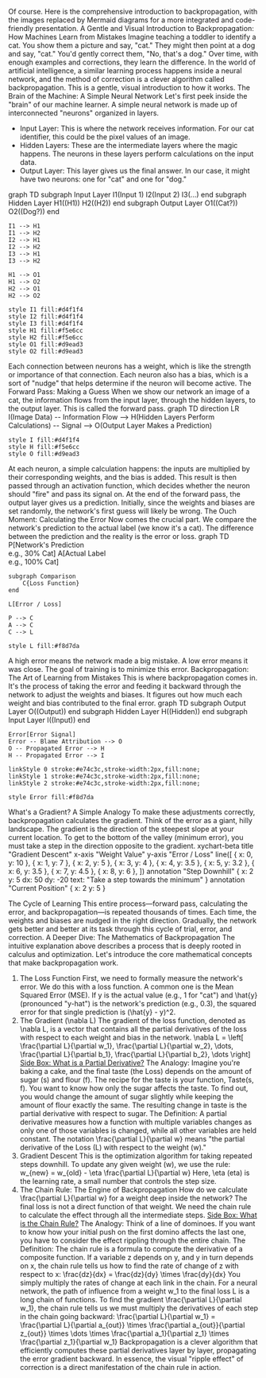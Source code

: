 Of course. Here is the comprehensive introduction to backpropagation, with the images replaced by Mermaid diagrams for a more integrated and code-friendly presentation.
A Gentle and Visual Introduction to Backpropagation: How Machines Learn from Mistakes
Imagine teaching a toddler to identify a cat. You show them a picture and say, "cat." They might then point at a dog and say, "cat." You'd gently correct them, "No, that's a dog." Over time, with enough examples and corrections, they learn the difference.
In the world of artificial intelligence, a similar learning process happens inside a neural network, and the method of correction is a clever algorithm called backpropagation. This is a gentle, visual introduction to how it works.
The Brain of the Machine: A Simple Neural Network
Let's first peek inside the "brain" of our machine learner. A simple neural network is made up of interconnected "neurons" organized in layers.
 * Input Layer: This is where the network receives information. For our cat identifier, this could be the pixel values of an image.
 * Hidden Layers: These are the intermediate layers where the magic happens. The neurons in these layers perform calculations on the input data.
 * Output Layer: This layer gives us the final answer. In our case, it might have two neurons: one for "cat" and one for "dog."
<!-- end list -->
graph TD
    subgraph Input Layer
        I1(Input 1)
        I2(Input 2)
        I3(...)
    end
    subgraph Hidden Layer
        H1((H1))
        H2((H2))
    end
    subgraph Output Layer
        O1((Cat?))
        O2((Dog?))
    end

    I1 --> H1
    I1 --> H2
    I2 --> H1
    I2 --> H2
    I3 --> H1
    I3 --> H2

    H1 --> O1
    H1 --> O2
    H2 --> O1
    H2 --> O2

    style I1 fill:#d4f1f4
    style I2 fill:#d4f1f4
    style I3 fill:#d4f1f4
    style H1 fill:#f5e6cc
    style H2 fill:#f5e6cc
    style O1 fill:#d9ead3
    style O2 fill:#d9ead3

Each connection between neurons has a weight, which is like the strength or importance of that connection. Each neuron also has a bias, which is a sort of "nudge" that helps determine if the neuron will become active.
The Forward Pass: Making a Guess
When we show our network an image of a cat, the information flows from the input layer, through the hidden layers, to the output layer. This is called the forward pass.
graph TD
    direction LR
    I(Image Data) -- Information Flow --> H(Hidden Layers Perform Calculations) -- Signal --> O(Output Layer Makes a Prediction)

    style I fill:#d4f1f4
    style H fill:#f5e6cc
    style O fill:#d9ead3

At each neuron, a simple calculation happens: the inputs are multiplied by their corresponding weights, and the bias is added. This result is then passed through an activation function, which decides whether the neuron should "fire" and pass its signal on.
At the end of the forward pass, the output layer gives us a prediction. Initially, since the weights and biases are set randomly, the network's first guess will likely be wrong.
The Ouch Moment: Calculating the Error
Now comes the crucial part. We compare the network's prediction to the actual label (we know it's a cat). The difference between the prediction and the reality is the error or loss.
graph TD
    P[Network's Prediction <br> e.g., 30% Cat]
    A[Actual Label <br> e.g., 100% Cat]

    subgraph Comparison
        C{Loss Function}
    end

    L[Error / Loss]

    P --> C
    A --> C
    C --> L

    style L fill:#f8d7da

A high error means the network made a big mistake. A low error means it was close. The goal of training is to minimize this error.
Backpropagation: The Art of Learning from Mistakes
This is where backpropagation comes in. It's the process of taking the error and feeding it backward through the network to adjust the weights and biases. It figures out how much each weight and bias contributed to the final error.
graph TD
    subgraph Output Layer
        O((Output))
    end
    subgraph Hidden Layer
        H((Hidden))
    end
    subgraph Input Layer
        I((Input))
    end

    Error[Error Signal]
    Error -- Blame Attribution --> O
    O -- Propagated Error --> H
    H -- Propagated Error --> I

    linkStyle 0 stroke:#e74c3c,stroke-width:2px,fill:none;
    linkStyle 1 stroke:#e74c3c,stroke-width:2px,fill:none;
    linkStyle 2 stroke:#e74c3c,stroke-width:2px,fill:none;
    
    style Error fill:#f8d7da

What's a Gradient? A Simple Analogy
To make these adjustments correctly, backpropagation calculates the gradient. Think of the error as a giant, hilly landscape. The gradient is the direction of the steepest slope at your current location. To get to the bottom of the valley (minimum error), you must take a step in the direction opposite to the gradient.
xychart-beta
  title "Gradient Descent"
  x-axis "Weight Value"
  y-axis "Error / Loss"
  line([
    { x: 0, y: 10 },
    { x: 1, y: 7 },
    { x: 2, y: 5 },
    { x: 3, y: 4 },
    { x: 4, y: 3.5 },
    { x: 5, y: 3.2 },
    { x: 6, y: 3.5 },
    { x: 7, y: 4.5 },
    { x: 8, y: 6 },
  ])
  annotation "Step Downhill" {
    x: 2
    y: 5
    dx: 50
    dy: -20
    text: "Take a step towards the minimum"
  }
  annotation "Current Position" {
    x: 2
    y: 5
  }

The Cycle of Learning
This entire process—forward pass, calculating the error, and backpropagation—is repeated thousands of times. Each time, the weights and biases are nudged in the right direction. Gradually, the network gets better and better at its task through this cycle of trial, error, and correction.
A Deeper Dive: The Mathematics of Backpropagation
The intuitive explanation above describes a process that is deeply rooted in calculus and optimization. Let's introduce the core mathematical concepts that make backpropagation work.
1. The Loss Function
First, we need to formally measure the network's error. We do this with a loss function. A common one is the Mean Squared Error (MSE). If y is the actual value (e.g., 1 for "cat") and \\hat{y} (pronounced "y-hat") is the network's prediction (e.g., 0.3), the squared error for that single prediction is (\\hat{y} - y)^2.
2. The Gradient (\\nabla L)
The gradient of the loss function, denoted as \\nabla L, is a vector that contains all the partial derivatives of the loss with respect to each weight and bias in the network.
\nabla L = \left[ \frac{\partial L}{\partial w_1}, \frac{\partial L}{\partial w_2}, \dots, \frac{\partial L}{\partial b_1}, \frac{\partial L}{\partial b_2}, \dots \right]
<ins>Side Box: What is a Partial Derivative?</ins>
The Analogy: Imagine you're baking a cake, and the final taste (the Loss) depends on the amount of sugar (s) and flour (f). The recipe for the taste is your function, Taste(s, f). You want to know how only the sugar affects the taste. To find out, you would change the amount of sugar slightly while keeping the amount of flour exactly the same. The resulting change in taste is the partial derivative with respect to sugar.
The Definition: A partial derivative measures how a function with multiple variables changes as only one of those variables is changed, while all other variables are held constant. The notation \\frac{\\partial L}{\\partial w} means "the partial derivative of the Loss (L) with respect to the weight (w)."
3. Gradient Descent
This is the optimization algorithm for taking repeated steps downhill. To update any given weight (w), we use the rule:
w_{new} = w_{old} - \eta \frac{\partial L}{\partial w}
Here, \\eta (eta) is the learning rate, a small number that controls the step size.
4. The Chain Rule: The Engine of Backpropagation
How do we calculate \\frac{\\partial L}{\\partial w} for a weight deep inside the network? The final loss is not a direct function of that weight. We need the chain rule to calculate the effect through all the intermediate steps.
<ins>Side Box: What is the Chain Rule?</ins>
The Analogy: Think of a line of dominoes. If you want to know how your initial push on the first domino affects the last one, you have to consider the effect rippling through the entire chain.
The Definition: The chain rule is a formula to compute the derivative of a composite function. If a variable z depends on y, and y in turn depends on x, the chain rule tells us how to find the rate of change of z with respect to x:
\frac{dz}{dx} = \frac{dz}{dy} \times \frac{dy}{dx}
You simply multiply the rates of change at each link in the chain.
For a neural network, the path of influence from a weight w\_1 to the final loss L is a long chain of functions. To find the gradient \\frac{\\partial L}{\\partial w\_1}, the chain rule tells us we must multiply the derivatives of each step in the chain going backward:
\frac{\partial L}{\partial w_1} = \frac{\partial L}{\partial a_{out}} \times \frac{\partial a_{out}}{\partial z_{out}} \times \dots \times \frac{\partial a_1}{\partial z_1} \times \frac{\partial z_1}{\partial w_1}
Backpropagation is a clever algorithm that efficiently computes these partial derivatives layer by layer, propagating the error gradient backward. In essence, the visual "ripple effect" of correction is a direct manifestation of the chain rule in action.
